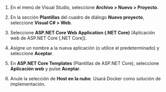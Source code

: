 1. En el menú de Visual Studio, seleccione **Archivo > Nuevo > Proyecto**.

1. En la sección **Plantillas** del cuadro de diálogo **Nuevo proyecto**, seleccione **Visual C# > Web**.

1. Seleccione **ASP.NET Core Web Application (.NET Core)** (Aplicación web de ASP.NET Core [.NET Core]).

1. Asigne un nombre a la nueva aplicación (o utilice el predeterminado) y seleccione **Aceptar**.

1. En **ASP.NET Core Templates** (Plantillas de ASP.NET Core), seleccione **Aplicación web** y pulse **Aceptar**.

1. Anule la selección de **Host en la nube**. Usará Docker como solución de implementación.

<!---HONumber=AcomDC_0622_2016-->